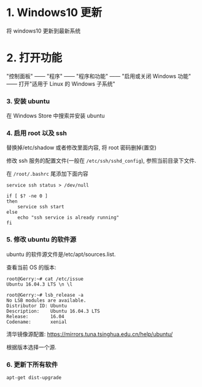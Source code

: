 
# 1. Windows10 更新

将 windows10 更新到最新系统

# 2. 打开功能

"控制面板" —— "程序" —— "程序和功能" —— "启用或关闭 Windows 功能" —— 打开"适用于 Linux 的 Windows 子系统"

### 3. 安装 ubuntu

在 Windows Store 中搜索并安装 ubuntu

### 4. 启用 root 以及 ssh

替换掉/etc/shadow 或者修改里面内容, 将 root 密码删掉(置空)

修改 ssh 服务的配置文件(一般在 `/etc/ssh/sshd_config`), 参照当前目录下文件.

在 `/root/.bashrc` 尾添加下面内容

```
service ssh status > /dev/null

if [ $? -ne 0 ]
then
    service ssh start
else
    echo "ssh service is already running"
fi
```

### 5. 修改 ubuntu 的软件源

ubuntu 的软件源文件是/etc/apt/sources.list.

查看当前 OS 的版本:

```
root@Gerry:~# cat /etc/issue
Ubuntu 16.04.3 LTS \n \l

root@Gerry:~# lsb_release -a
No LSB modules are available.
Distributor ID: Ubuntu
Description:    Ubuntu 16.04.3 LTS
Release:        16.04
Codename:       xenial
```

清华镜像源配置: https://mirrors.tuna.tsinghua.edu.cn/help/ubuntu/

根据版本选择一个源.

### 6. 更新下所有软件

```
apt-get dist-upgrade
```